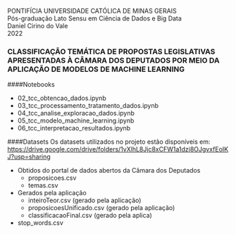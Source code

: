 PONTIFÍCIA UNIVERSIDADE CATÓLICA DE MINAS GERAIS
<br>Pós-graduação Lato Sensu em Ciência de Dados e Big Data
<br>Daniel Cirino do Vale
<br>2022

### CLASSIFICAÇÃO TEMÁTICA DE PROPOSTAS LEGISLATIVAS APRESENTADAS À CÂMARA DOS DEPUTADOS POR MEIO DA APLICAÇÃO DE MODELOS DE MACHINE LEARNING

####Notebooks
* 02_tcc_obtencao_dados.ipynb
* 03_tcc_processamento_tratamento_dados.ipynb
* 04_tcc_analise_exploracao_dados.ipynb
* 05_tcc_modelo_machine_learning.ipynb
* 06_tcc_interpretacao_resultados.ipynb

####Datasets
Os datasets utilizados no projeto estão disponíveis em:
https://drive.google.com/drive/folders/1vXlhL8Jjc8xCFW1a1dzj8OJgvxfEoIKJ?usp=sharing
<br>
* Obtidos do portal de dados abertos da Câmara dos Deputados
  * proposicoes.csv
  * temas.csv
* Gerados pela aplicação
  * inteiroTeor.csv (gerado pela aplicação)
  * proposicoesUnificado.csv (gerado pela aplicação)
  * classificacaoFinal.csv (gerado pela aplica)
* stop_words.csv